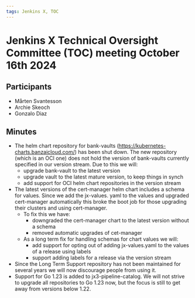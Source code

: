 ```yaml
---
tags: Jenkins X, TOC
---
```

# Jenkins X Technical Oversight Committee (TOC) meeting October 16th 2024

## Participants

- Mårten Svantesson
- Archie Skeoch
- Gonzalo Diaz

## Minutes

- The helm chart repository for bank-vaults (https://kubernetes-charts.banzaicloud.com/) has been shut down. The 
  new repository (which is an OCI one) does not hold the version of bank-vaults currently specified in our version 
  stream. Due to this we will:
  - upgrade bank-vault to the latest version
  - upgrade vault to the latest mature version, to keep things in synch
  - add support for OCI helm chart repositories in the version stream
- The latest versions of the cert-manager helm chart includes a schema for values. Since we add the jx-values.
  yaml to the values and upgraded cert-manager automatically this broke the boot job for those upgrading their 
  clusters and using cert-manager.
  - To fix this we have:
    - downgraded the cert-manager chart to the latest version without a schema
    - removed automatic upgrades of cet-manager
  - As a long term fix for handling schemas for chart values we will:
    - add support for opting out of adding jx-values.yaml to the values of a release using labels
    - support adding labels for a release via the version stream
- Since the Long Term Support repository has not been maintained for several years we will now discourage people 
  from using it.
- Support for Go 1.23 is added to jx3-pipeline-catalog. We will not strive to upgrade all repositories to Go 1.23 
  now, but the focus is still to get away from versions below 1.22.

